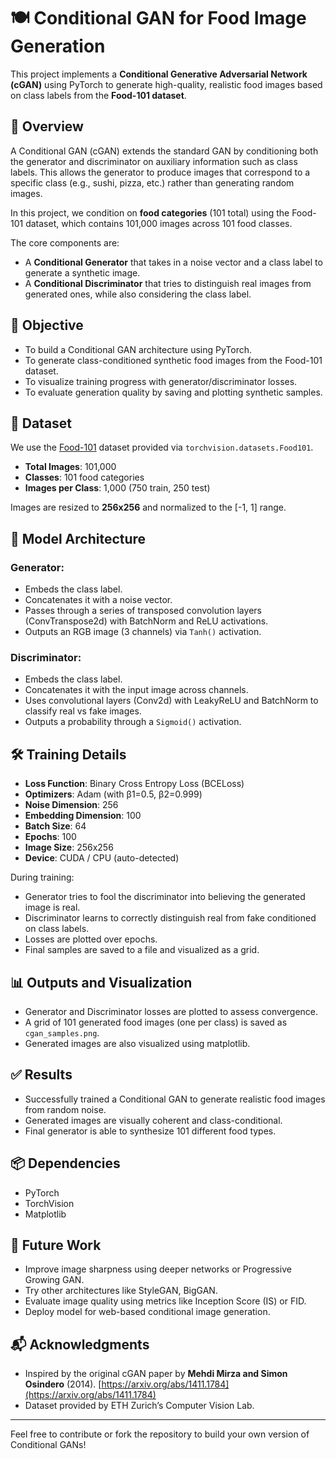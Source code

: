 # 🍽️ Conditional GAN for Food Image Generation

This project implements a **Conditional Generative Adversarial Network (cGAN)** using PyTorch to generate high-quality, realistic food images based on class labels from the **Food-101 dataset**.

## 📌 Overview

A Conditional GAN (cGAN) extends the standard GAN by conditioning both the generator and discriminator on auxiliary information such as class labels. This allows the generator to produce images that correspond to a specific class (e.g., sushi, pizza, etc.) rather than generating random images.

In this project, we condition on **food categories** (101 total) using the Food-101 dataset, which contains 101,000 images across 101 food classes.

The core components are:
- A **Conditional Generator** that takes in a noise vector and a class label to generate a synthetic image.
- A **Conditional Discriminator** that tries to distinguish real images from generated ones, while also considering the class label.

## 🎯 Objective

- To build a Conditional GAN architecture using PyTorch.
- To generate class-conditioned synthetic food images from the Food-101 dataset.
- To visualize training progress with generator/discriminator losses.
- To evaluate generation quality by saving and plotting synthetic samples.

## 📁 Dataset

We use the [Food-101](https://data.vision.ee.ethz.ch/cvl/datasets_extra/food-101/) dataset provided via `torchvision.datasets.Food101`.

- **Total Images**: 101,000
- **Classes**: 101 food categories
- **Images per Class**: 1,000 (750 train, 250 test)

Images are resized to **256x256** and normalized to the [-1, 1] range.

## 🧠 Model Architecture

### Generator:
- Embeds the class label.
- Concatenates it with a noise vector.
- Passes through a series of transposed convolution layers (ConvTranspose2d) with BatchNorm and ReLU activations.
- Outputs an RGB image (3 channels) via `Tanh()` activation.

### Discriminator:
- Embeds the class label.
- Concatenates it with the input image across channels.
- Uses convolutional layers (Conv2d) with LeakyReLU and BatchNorm to classify real vs fake images.
- Outputs a probability through a `Sigmoid()` activation.

## 🛠️ Training Details

- **Loss Function**: Binary Cross Entropy Loss (BCELoss)
- **Optimizers**: Adam (with β1=0.5, β2=0.999)
- **Noise Dimension**: 256
- **Embedding Dimension**: 100
- **Batch Size**: 64
- **Epochs**: 100
- **Image Size**: 256x256
- **Device**: CUDA / CPU (auto-detected)

During training:
- Generator tries to fool the discriminator into believing the generated image is real.
- Discriminator learns to correctly distinguish real from fake conditioned on class labels.
- Losses are plotted over epochs.
- Final samples are saved to a file and visualized as a grid.

## 📊 Outputs and Visualization

- Generator and Discriminator losses are plotted to assess convergence.
- A grid of 101 generated food images (one per class) is saved as `cgan_samples.png`.
- Generated images are also visualized using matplotlib.

## ✅ Results

- Successfully trained a Conditional GAN to generate realistic food images from random noise.
- Generated images are visually coherent and class-conditional.
- Final generator is able to synthesize 101 different food types.

## 📦 Dependencies

- PyTorch
- TorchVision
- Matplotlib

## 🧪 Future Work

- Improve image sharpness using deeper networks or Progressive Growing GAN.
- Try other architectures like StyleGAN, BigGAN.
- Evaluate image quality using metrics like Inception Score (IS) or FID.
- Deploy model for web-based conditional image generation.

## 📬 Acknowledgments

- Inspired by the original cGAN paper by **Mehdi Mirza and Simon Osindero** (2014). [https://arxiv.org/abs/1411.1784](https://arxiv.org/abs/1411.1784)
- Dataset provided by ETH Zurich’s Computer Vision Lab.

---

Feel free to contribute or fork the repository to build your own version of Conditional GANs!
